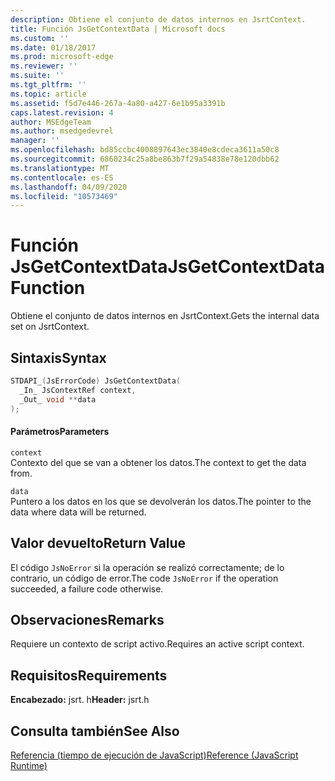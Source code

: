 ```yaml
---
description: Obtiene el conjunto de datos internos en JsrtContext.
title: Función JsGetContextData | Microsoft docs
ms.custom: ''
ms.date: 01/18/2017
ms.prod: microsoft-edge
ms.reviewer: ''
ms.suite: ''
ms.tgt_pltfrm: ''
ms.topic: article
ms.assetid: f5d7e446-267a-4a80-a427-6e1b95a3391b
caps.latest.revision: 4
author: MSEdgeTeam
ms.author: msedgedevrel
manager: ''
ms.openlocfilehash: bd85ccbc4008897643ec3840e8cdeca3611a50c8
ms.sourcegitcommit: 6860234c25a8be863b7f29a54838e78e120dbb62
ms.translationtype: MT
ms.contentlocale: es-ES
ms.lasthandoff: 04/09/2020
ms.locfileid: "10573469"
---
```

# <span data-ttu-id="7114b-103">Función JsGetContextData</span><span class="sxs-lookup"><span data-stu-id="7114b-103">JsGetContextData Function</span></span>
<span data-ttu-id="7114b-104">Obtiene el conjunto de datos internos en JsrtContext.</span><span class="sxs-lookup"><span data-stu-id="7114b-104">Gets the internal data set on JsrtContext.</span></span>  
  
## <span data-ttu-id="7114b-105">Sintaxis</span><span class="sxs-lookup"><span data-stu-id="7114b-105">Syntax</span></span>  
  
```cpp  
STDAPI_(JsErrorCode) JsGetContextData(  
  _In_ JsContextRef context,  
  _Out_ void **data  
);  
```  
  
#### <span data-ttu-id="7114b-106">Parámetros</span><span class="sxs-lookup"><span data-stu-id="7114b-106">Parameters</span></span>  
 `context`  
 <span data-ttu-id="7114b-107">Contexto del que se van a obtener los datos.</span><span class="sxs-lookup"><span data-stu-id="7114b-107">The context to get the data from.</span></span>  
  
 `data`  
 <span data-ttu-id="7114b-108">Puntero a los datos en los que se devolverán los datos.</span><span class="sxs-lookup"><span data-stu-id="7114b-108">The pointer to the data where data will be returned.</span></span>  
  
## <span data-ttu-id="7114b-109">Valor devuelto</span><span class="sxs-lookup"><span data-stu-id="7114b-109">Return Value</span></span>  
 <span data-ttu-id="7114b-110">El código `JsNoError` si la operación se realizó correctamente; de lo contrario, un código de error.</span><span class="sxs-lookup"><span data-stu-id="7114b-110">The code `JsNoError` if the operation succeeded, a failure code otherwise.</span></span>  
  
## <span data-ttu-id="7114b-111">Observaciones</span><span class="sxs-lookup"><span data-stu-id="7114b-111">Remarks</span></span>  
 <span data-ttu-id="7114b-112">Requiere un contexto de script activo.</span><span class="sxs-lookup"><span data-stu-id="7114b-112">Requires an active script context.</span></span>  
  
## <span data-ttu-id="7114b-113">Requisitos</span><span class="sxs-lookup"><span data-stu-id="7114b-113">Requirements</span></span>  
 <span data-ttu-id="7114b-114">**Encabezado:** jsrt. h</span><span class="sxs-lookup"><span data-stu-id="7114b-114">**Header:** jsrt.h</span></span>  
  
## <span data-ttu-id="7114b-115">Consulta también</span><span class="sxs-lookup"><span data-stu-id="7114b-115">See Also</span></span>  
 [<span data-ttu-id="7114b-116">Referencia (tiempo de ejecución de JavaScript)</span><span class="sxs-lookup"><span data-stu-id="7114b-116">Reference (JavaScript Runtime)</span></span>](../chakra-hosting/reference-javascript-runtime.md)